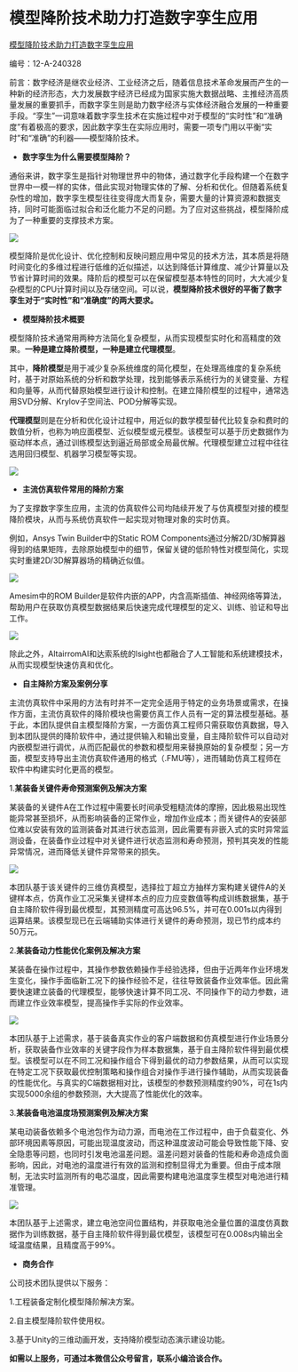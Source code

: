 # 模型降阶技术助力打造数字孪生应用
[模型降阶技术助力打造数字孪生应用](https://mp.weixin.qq.com/s/c4mB8mI-GEQKUzYf-CqkJw) 

 编号：12-A-240328

前言：数字经济是继农业经济、工业经济之后，随着信息技术革命发展而产生的一种新的经济形态，大力发展数字经济已经成为国家实施大数据战略、主推经济高质量发展的重要抓手，而数字孪生则是助力数字经济与实体经济融合发展的一种重要手段。“孪生”一词意味着数字孪生技术在实施过程中对于模型的“实时性”和“准确度”有着极高的要求，因此数字孪生在实际应用时，需要一项专门用以平衡“实时”和“准确”的利器——模型降阶技术。

*   **数字孪生为什么需要模型降阶？**
    

通俗来讲，数字孪生是指针对物理世界中的物体，通过数字化手段构建一个在数字世界中一模一样的实体，借此实现对物理实体的了解、分析和优化。但随着系统复杂性的增加，数字孪生模型往往变得庞大而复杂，需要大量的计算资源和数据支持，同时可能面临过拟合和泛化能力不足的问题。为了应对这些挑战，模型降阶成为了一种重要的支撑技术方案。

![](https://github.com/ustczzh/MyClippings/blob/main/Images/2024-4-25%2010-04-25/bcbbb019-a2de-479e-b7ef-c01cc83b01a7.png?raw=true)

模型降阶是优化设计、优化控制和反映问题应用中常见的技术方法，其本质是将随时间变化的多维过程进行低维的近似描述，以达到降低计算维度、减少计算量以及节省计算时间的效果。降阶后的模型可以在保留模型基本特性的同时，大大减少复杂模型的CPU计算时间以及存储空间。可以说，**模型降阶技术很好的平衡了数字孪生对于“实时性”和“准确度”的两大要求。** 

*   **模型降阶技术概要**
    

模型降阶技术通常用两种方法简化复杂模型，从而实现模型实时化和高精度的效果。**一种是建立降阶模型，一种是建立代理模型**。

其中，**降阶模型**是用于减少复杂系统维度的简化模型，在处理高维度的复杂系统时，基于对原始系统的分析和数学处理，找到能够表示系统行为的关键变量、方程和向量等，从而代替原始模型进行设计和控制。在建立降阶模型的过程中，通常选用SVD分解、Krylov子空间法、POD分解等实现。

**代理模型**则是在分析和优化设计过程中，用近似的数学模型替代比较复杂和费时的数值分析，也称为响应面模型、近似模型或元模型。该模型可以基于历史数据作为驱动样本点，通过训练模型达到逼近局部或全局最优解。代理模型建立过程中往往选用回归模型、机器学习模型等实现。

![](https://github.com/ustczzh/MyClippings/blob/main/Images/2024-4-25%2010-04-25/5a7050e8-b1bd-45d4-ad99-f6984cbb1dfa.png?raw=true)

*   **主流仿真软件常用的降阶方案**
    

为了支撑数字孪生应用，主流的仿真软件公司均陆续开发了与仿真模型对接的模型降阶模块，从而与系统仿真软件一起实现对物理对象的实时仿真。

例如，Ansys Twin Builder中的Static ROM Components通过分解2D/3D解算器得到的结果矩阵，去除原始模型中的细节，保留关键的低阶特性对模型简化，实现实时重建2D/3D解算器场的精确近似值。

![](https://github.com/ustczzh/MyClippings/blob/main/Images/2024-4-25%2010-04-25/ac321638-b0c0-4baf-ac4f-173a03c2bc0e.png?raw=true)

Amesim中的ROM Builder是软件内嵌的APP，内含高斯插值、神经网络等算法，帮助用户在获取仿真模型数据结果后快速完成代理模型的定义、训练、验证和导出工作。

![](https://github.com/ustczzh/MyClippings/blob/main/Images/2024-4-25%2010-04-25/2e3fb1d1-f29d-45df-b8f9-ba8a308295c8.png?raw=true)

除此之外，AltairromAI和达索系统的lsight也都融合了人工智能和系统建模技术，从而实现模型快速仿真和优化。

*   **自主降阶方案及案例分享**
    

主流仿真软件中采用的方法有时并不一定完全适用于特定的业务场景或需求，在操作方面，主流仿真软件的降阶模块也需要仿真工作人员有一定的算法模型基础。基于此，本团队提供自主模型降阶方案，一方面仿真工程师只需获取仿真数据，导入到本团队提供的降阶软件中，通过提供输入和输出变量，自主降阶软件可以自动对内嵌模型进行调优，从而匹配最优的参数和模型用来替换原始的复杂模型；另一方面，模型支持导出主流仿真软件通用的格式（.FMU等），进而辅助仿真工程师在软件中构建实时化更高的模型。

1.**某装备关键件寿命预测案例及解决方案**

某装备的关键件A在工作过程中需要长时间承受粗糙流体的摩擦，因此极易出现性能异常甚至损坏，从而影响装备的正常作业，增加作业成本；而关键件A的安装部位难以安装有效的监测装备对其进行状态监测，因此需要有非嵌入式的实时异常监测设备，在装备作业过程中对关键件进行状态监测和寿命预测，预判其突发的性能异常情况，进而降低关键件异常带来的损失。

![](https://github.com/ustczzh/MyClippings/blob/main/Images/2024-4-25%2010-04-25/76f359db-edcc-4fed-a3ab-ba1a7a67ccaa.png?raw=true)

本团队基于该关键件的三维仿真模型，选择拉丁超立方抽样方案构建关键件A的关键样本点，仿真作业工况采集关键样本点的应力应变数值等构成训练数据集，基于自主降阶软件得到最优模型，其预测精度可高达96.5%，并可在0.001s以内得到运算结果。该模型现已在云端辅助实体进行关键件的寿命预测，现已节约成本约50万元。

2.**某装备动力性能优化案例及解决方案**

某装备在操作过程中，其操作参数依赖操作手经验选择，但由于近两年作业环境发生变化，操作手面临新工况下的操作经验不足，往往导致装备作业效率低。因此需要快速建立装备的代理模型，能够快速计算不同工况、不同操作下的动力参数，进而建立作业效率模型，提高操作手实际的作业效率。

![](https://github.com/ustczzh/MyClippings/blob/main/Images/2024-4-25%2010-04-25/46820039-bb2e-4c1d-ba76-af19d48b9168.png?raw=true)

本团队基于上述需求，基于装备真实作业的客户端数据和仿真模型进行作业场景分析，获取装备作业效率的关键字段作为样本数据集，基于自主降阶软件得到最优模型。该模型可以在不同工况和操作组合下得到最优的动力参数结果，从而可以实现在特定工况下获取最优控制策略和操作组合对操作手进行操作辅助，从而实现装备的性能优化。与真实的C端数据相对比，该模型的参数预测精度约90%，可在1s内实现5000余组的参数预测，大大提高了性能优化的效率。

3.**某装备电池温度场预测案例及解决方案**

某电动装备依赖多个电池包作为动力源，而电池在工作过程中，由于负载变化、外部环境因素等原因，可能出现温度波动，而这种温度波动可能会导致性能下降、安全隐患等问题，也同时引发电池温差问题。温差问题对装备的性能和寿命造成负面影响，因此，对电池的温度进行有效的监测和控制显得尤为重要。但由于成本限制，无法实时监测所有的电芯温度，因此需要构建电池温度孪生模型对电池进行精准管理。

![](https://github.com/ustczzh/MyClippings/blob/main/Images/2024-4-25%2010-04-25/9d6b3db8-0c54-4814-8015-dcd262b8bf3b.png?raw=true)

本团队基于上述需求，建立电池空间位置结构，并获取电池全量位置的温度仿真数据作为训练数据，基于自主降阶软件得到最优模型，该模型可在0.008s内输出全域温度结果，且精度高于99%。

*   **商务合作**
    

公司技术团队提供以下服务：

1.工程装备定制化模型降阶解决方案。

2.自主模型降阶软件使用权。

3.基于Unity的三维动画开发，支持降阶模型动态演示建设功能。

**如需以上服务，可通过本微信公众号留言，联系小编洽谈合作。**
